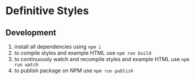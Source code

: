 # Definitive Styles

## Development

1. install all dependencies using `npm i`
2. to compile styles and example HTML use `npm run build`
3. to continuously watch and recompile styles and example HTML use `npm run watch`
4. to publish package on NPM use `npm run publish`

